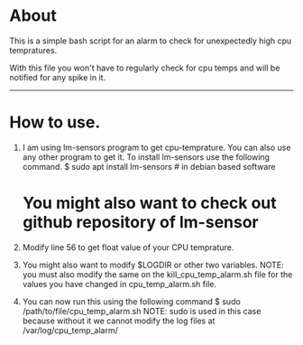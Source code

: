 # About
This is a simple bash script for an alarm to check for unexpectedly high cpu tempratures.

With this file you won't have to regularly check for cpu temps and will be notified for any spike in it.

--------------------------
# How to use.

1. I am using lm-sensors program to get cpu-temprature. You can also use any other program to get it. To install lm-sensors use the following command.
	$ sudo apt install lm-sensors		# in debian based software

	# You might also want to check out github repository of lm-sensor
2. Modify line 56 to get float value of your CPU temprature.
3. You might also want to modify $LOGDIR or other two variables.
	NOTE: you must also modify the same on the kill_cpu_temp_alarm.sh file for the values you have changed in cpu_temp_alarm.sh file.
4. You can now run this using the following command
	$ sudo /path/to/file/cpu_temp_alarm.sh
	NOTE: sudo is used in this case because without it we cannot modify the log files at /var/log/cpu_temp_alarm/
 
